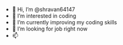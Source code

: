 - 👋 Hi, I’m @shravan64147
- 👀 I’m interested in coding
- 🌱 I’m currently improving my coding skills
- 💞️ I’m looking for job right now
- 📫 

<!---
shravan64147/shravan64147 is a ✨ special ✨ repository because its `README.md` (this file) appears on your GitHub profile.
You can click the Preview link to take a look at your changes.
--->

